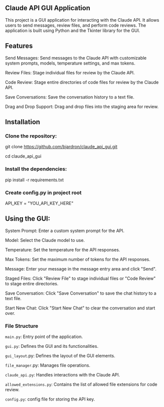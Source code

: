 ## Claude API GUI Application

This project is a GUI application for interacting with the Claude API. It allows users to send messages, review files, and perform code reviews. The application is built using Python and the Tkinter library for the GUI.

## Features
Send Messages: Send messages to the Claude API with customizable system prompts, models, temperature settings, and max tokens.

Review Files: Stage individual files for review by the Claude API.

Code Review: Stage entire directories of code files for review by the Claude API.

Save Conversations: Save the conversation history to a text file.

Drag and Drop Support: Drag and drop files into the staging area for review.


## Installation
### Clone the repository:


git clone https://github.com/bjardron/claude_api_gui.git

cd claude_api_gui

### Install the dependencies:

pip install -r requirements.txt

### Create config.py in project root

API_KEY = "YOU_API_KEY_HERE"

## Using the GUI:

System Prompt: Enter a custom system prompt for the API.


Model: Select the Claude model to use.


Temperature: Set the temperature for the API responses.


Max Tokens: Set the maximum number of tokens for the API responses.


Message: Enter your message in the message entry area and click "Send".


Staged Files: Click "Review File" to stage individual files or "Code Review" to stage entire directories.


Save Conversation: Click "Save Conversation" to save the chat history to a text file.


Start New Chat: Click "Start New Chat" to clear the conversation and start over.

### File Structure

`main.py`: Entry point of the application.

`gui.py`: Defines the GUI and its functionalities.

`gui_layout`.py: Defines the layout of the GUI elements.

`file_manager`.py: Manages file operations.

`claude_api.py`: Handles interactions with the Claude API.

`allowed_extensions.py`: Contains the list of allowed file extensions for code review.

`config.py`: config file for storing the API key.




